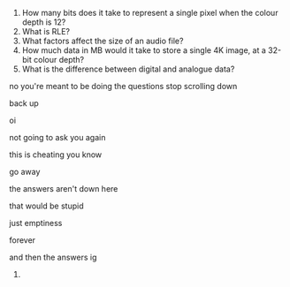 1) How many bits does it take to represent a single pixel when the colour depth is 12?
2) What is RLE?
3) What factors affect the size of an audio file?
4) How much data in MB would it take to store a single 4K image, at a 32-bit colour depth?
5) What is the difference between digital and analogue data?































no
you're meant to be doing the questions
stop scrolling down










back up





oi


not going to ask you again





this is cheating you know





go away




the answers aren't down here






















that would be stupid


























just emptiness
























































forever








































and then the answers ig








1)